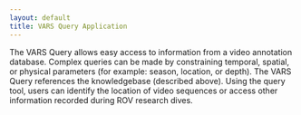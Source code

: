 ```yaml
---
layout: default
title: VARS Query Application
---
```


The VARS Query allows easy access to information from a video annotation database. Complex queries can be made by constraining temporal, spatial, or physical parameters (for example: season, location, or depth). The VARS Query references the knowledgebase (described above). Using the query tool, users can identify the location of video sequences or access other information recorded during ROV research dives.